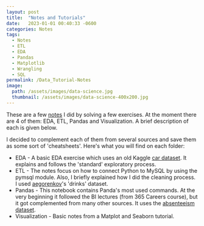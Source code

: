 ```yaml
---
layout: post
title:  "Notes and Tutorials"
date:   2023-01-01 00:40:33 -0600
categories: Notes
tags:
  - Notes
  - ETL
  - EDA
  - Pandas
  - Matplotlib
  - Wrangling
  - SQL
permalink: /Data_Tutorial-Notes
image: 
  path: /assets/images/data-science.jpg
  thumbnail: /assets/images/data-science-400x200.jpg
---
```



These are a few [notes] I did by solving a few exercises. At the moment there are 4 of them: EDA, ETL, Pandas and Visualization. A brief description of each is given below. 

I decided to complement each of them from several sources and save them as some sort of 'cheatsheets'. Here's what you will find on each folder:

  * EDA - A basic EDA exercise which uses an old Kaggle [car dataset]. It explains and follows the 'standard' exploratory process.
  * ETL - The notes focus on how to connect Python to MySQL by using the pymsql module. Also, I briefly explained how I did the cleaning process. I used [aegorenkov]'s 'drinks' dataset.
  * Pandas - This notebook contains Panda's most used commands. At the very beginning it followed the BI lectures (from 365 Careers course), but it got complemented from many other sources. It uses the [absenteeism dataset].
  * Visualization - Basic notes from a Matplot and Seaborn tutorial.

[notes]: https://github.com/dafhorz/Data_Tutorials-Notes
[car dataset]: https://www.kaggle.com/datasets/CooperUnion/cardataset
[aegorenkov]: https://gist.github.com/aegorenkov/f7f0f8d6e9cc17ca9774572e224e2ad1
[absenteeism dataset]: https://github.com/aberezhk/data-science-sandbox/blob/master/365-course/finalProject/Absenteeism-data.csv